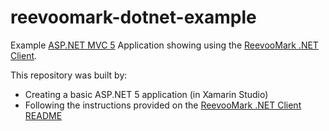 # reevoomark-dotnet-example
Example [ASP.NET MVC 5](http://www.asp.net/mvc/mvc5) Application showing using the [ReevooMark .NET Client](https://github.com/reevoo/reevoomark-dotnet-api).

This repository was built by:
- Creating a basic ASP.NET 5 application (in Xamarin Studio)
- Following the instructions provided on the [ReevooMark .NET Client README](https://github.com/reevoo/reevoomark-dotnet-api)
